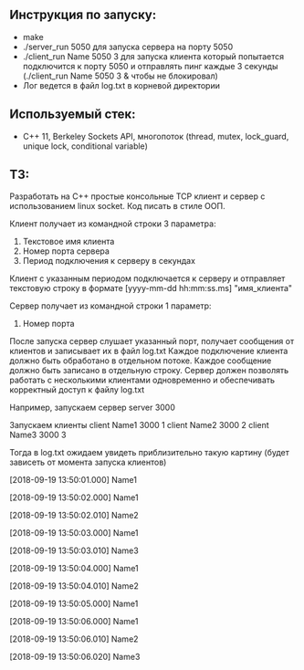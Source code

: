 ## Инструкция по запуску:
- make
-  ./server_run 5050 для запуска сервера на порту 5050
-  ./client_run Name 5050 3 для запуска клиента который попытается подключится к порту 5050 и отправлять пинг каждые 3 секунды (./client_run Name 5050 3 & чтобы не блокировал)
-  Лог ведется в файл log.txt в корневой директории

## Используемый стек:
- C++ 11, Berkeley Sockets API, многопоток (thread, mutex, lock_guard, unique lock, conditional variable)



## ТЗ:

Разработать на С++ простые консольные TCP клиент и сервер с использованием linux socket.
Код писать в стиле ООП.

Клиент получает из командной строки 3 параметра:
1) Текстовое имя клиента
2) Номер порта сервера
3) Период подключения к серверу в секундах

Клиент с указанным периодом подключается к серверу и отправляет текстовую строку в формате
[yyyy-mm-dd hh:mm:ss.ms] "имя_клиента"

Сервер получает из командной строки 1 параметр:
1) Номер порта

После запуска сервер слушает указанный порт, получает сообщения от клиентов и записывает их в файл log.txt
Каждое подключение клиента должно быть обработано в отдельном потоке.
Каждое сообщение должно быть записано в отдельную строку.
Сервер должен позволять работать с несколькими клиентами одновременно и обеспечивать корректный доступ к файлу log.txt

Например, запускаем сервер
server 3000

Запускаем клиенты
client Name1 3000 1
client Name2 3000 2
client Name3 3000 3

Тогда в log.txt ожидаем увидеть приблизительно такую картину (будет зависеть от момента запуска клиентов)

[2018-09-19 13:50:01.000] Name1

[2018-09-19 13:50:02.000] Name1

[2018-09-19 13:50:02.010] Name2

[2018-09-19 13:50:03.000] Name1

[2018-09-19 13:50:03.010] Name3

[2018-09-19 13:50:04.000] Name1

[2018-09-19 13:50:04.010] Name2

[2018-09-19 13:50:05.000] Name1

[2018-09-19 13:50:06.000] Name1

[2018-09-19 13:50:06.010] Name2

[2018-09-19 13:50:06.020] Name3



